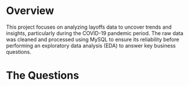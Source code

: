 # Overview

This project focuses on analyzing layoffs data to uncover trends and insights, particularly during the COVID-19 pandemic period. The raw data was cleaned and processed using MySQL to ensure its reliability before performing an exploratory data analysis (EDA) to answer key business questions.

# The Questions 




